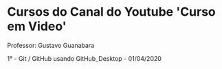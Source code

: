 # Cursos do Canal do Youtube 'Curso em Video'
Professor: Gustavo Guanabara

1° - Git / GitHub usando GitHub_Desktop - 01/04/2020
